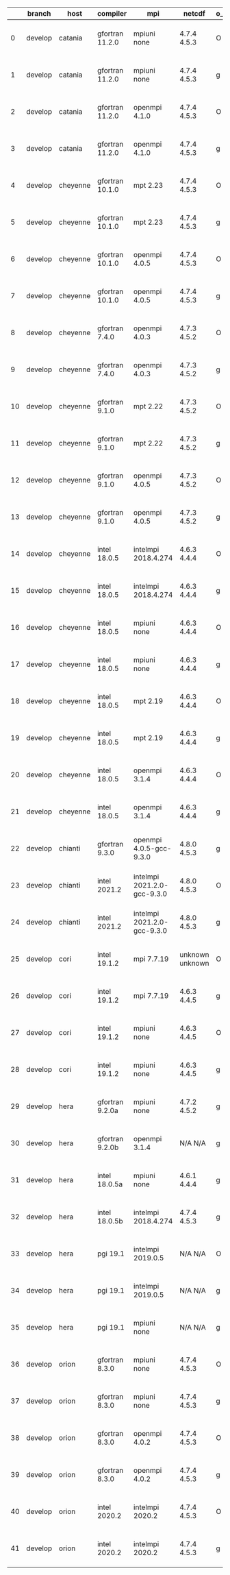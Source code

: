 |    | branch   | host     | compiler        | mpi                         | netcdf          | o_g   | os     | build   | u_pass   | u_fail   | s_pass   | s_fail   | e_pass   | e_fail   |   nuopc_pass |   nuopc_fail | artifacts_hash                                                                                                                                                        | modified                  |
|----|----------|----------|-----------------|-----------------------------|-----------------|-------|--------|---------|----------|----------|----------|----------|----------|----------|--------------|--------------|-----------------------------------------------------------------------------------------------------------------------------------------------------------------------|---------------------------|
|  0 | develop  | catania  | gfortran 11.2.0 | mpiuni none                 | 4.7.4 4.5.3     | O     | Darwin | pass    | 12140    | 0        | 8        | 0        | 43       | 0        |            0 |           50 | [artifacts](https://github.com/esmf-org/esmf-test-artifacts/tree/863a883a898705bcde910eb66741f62253835909/develop/catania/gfortran/11.2.0/O/mpiuni/none)              | 2022-05-20 13:49:46 -0600 |
|  1 | develop  | catania  | gfortran 11.2.0 | mpiuni none                 | 4.7.4 4.5.3     | g     | Darwin | pass    | 12140    | 0        | 8        | 0        | 43       | 0        |            0 |           50 | [artifacts](https://github.com/esmf-org/esmf-test-artifacts/tree/a6112ed905902912e19ba875be1852688946ceb5/develop/catania/gfortran/11.2.0/g/mpiuni/none)              | 2022-05-20 16:28:16 -0600 |
|  2 | develop  | catania  | gfortran 11.2.0 | openmpi 4.1.0               | 4.7.4 4.5.3     | O     | Darwin | pass    | 13654    | 9        | 49       | 0        | 80       | 0        |           45 |            5 | [artifacts](https://github.com/esmf-org/esmf-test-artifacts/tree/7e9a148c45645cd54753f0174f35314b2a40bf5b/develop/catania/gfortran/11.2.0/O/openmpi/4.1.0)            | 2022-05-20 12:37:49 -0600 |
|  3 | develop  | catania  | gfortran 11.2.0 | openmpi 4.1.0               | 4.7.4 4.5.3     | g     | Darwin | pass    | 13654    | 9        | 49       | 0        | 80       | 0        |           45 |            5 | [artifacts](https://github.com/esmf-org/esmf-test-artifacts/tree/f3ea2c28b89060fb9b0a827916c560ff2f8d411b/develop/catania/gfortran/11.2.0/g/openmpi/4.1.0)            | 2022-05-20 15:05:33 -0600 |
|  4 | develop  | cheyenne | gfortran 10.1.0 | mpt 2.23                    | 4.7.4 4.5.3     | O     | Linux  | pass    | 13663    | 0        | 49       | 0        | 80       | 0        |           50 |            0 | [artifacts](https://github.com/esmf-org/esmf-test-artifacts/tree/6fcf8cb3b5887540ae5b62e9f5926680730b6015/develop/cheyenne/gfortran/10.1.0/O/mpt/2.23)                | 2022-05-20 06:45:34 -0600 |
|  5 | develop  | cheyenne | gfortran 10.1.0 | mpt 2.23                    | 4.7.4 4.5.3     | g     | Linux  | pass    | 13663    | 0        | 49       | 0        | 80       | 0        |           50 |            0 | [artifacts](https://github.com/esmf-org/esmf-test-artifacts/tree/97b07d85015abfd39ef35501814c537f5f4ae3fc/develop/cheyenne/gfortran/10.1.0/g/mpt/2.23)                | 2022-05-20 06:54:16 -0600 |
|  6 | develop  | cheyenne | gfortran 10.1.0 | openmpi 4.0.5               | 4.7.4 4.5.3     | O     | Linux  | pass    | 13663    | 0        | 49       | 0        | 80       | 0        |           50 |            0 | [artifacts](https://github.com/esmf-org/esmf-test-artifacts/tree/7008a7023e27c49f195b41bf8065893673af7084/develop/cheyenne/gfortran/10.1.0/O/openmpi/4.0.5)           | 2022-05-20 06:50:54 -0600 |
|  7 | develop  | cheyenne | gfortran 10.1.0 | openmpi 4.0.5               | 4.7.4 4.5.3     | g     | Linux  | pass    | 13663    | 0        | 49       | 0        | 80       | 0        |           50 |            0 | [artifacts](https://github.com/esmf-org/esmf-test-artifacts/tree/3de9481180230e9076615f40fe58c2ea93a9e3e0/develop/cheyenne/gfortran/10.1.0/g/openmpi/4.0.5)           | 2022-05-20 07:02:36 -0600 |
|  8 | develop  | cheyenne | gfortran 7.4.0  | openmpi 4.0.3               | 4.7.3 4.5.2     | O     | Linux  | pass    | 13663    | 0        | 49       | 0        | 80       | 0        |           50 |            0 | [artifacts](https://github.com/esmf-org/esmf-test-artifacts/tree/996a5c28539870e399df219e726667ed4a9d10d3/develop/cheyenne/gfortran/7.4.0/O/openmpi/4.0.3)            | 2022-05-20 06:48:53 -0600 |
|  9 | develop  | cheyenne | gfortran 7.4.0  | openmpi 4.0.3               | 4.7.3 4.5.2     | g     | Linux  | pass    | 13663    | 0        | 49       | 0        | 80       | 0        |           50 |            0 | [artifacts](https://github.com/esmf-org/esmf-test-artifacts/tree/79a8fd64fc09ab2af72a957543c71cf9bcbfde3f/develop/cheyenne/gfortran/7.4.0/g/openmpi/4.0.3)            | 2022-05-20 07:00:49 -0600 |
| 10 | develop  | cheyenne | gfortran 9.1.0  | mpt 2.22                    | 4.7.3 4.5.2     | O     | Linux  | pass    | 13663    | 0        | 49       | 0        | 80       | 0        |           50 |            0 | [artifacts](https://github.com/esmf-org/esmf-test-artifacts/tree/ae0ef4b628c8fe3b6cb7dd64a4b55d6f30e3ce53/develop/cheyenne/gfortran/9.1.0/O/mpt/2.22)                 | 2022-05-20 06:44:14 -0600 |
| 11 | develop  | cheyenne | gfortran 9.1.0  | mpt 2.22                    | 4.7.3 4.5.2     | g     | Linux  | pass    | 13663    | 0        | 49       | 0        | 80       | 0        |           50 |            0 | [artifacts](https://github.com/esmf-org/esmf-test-artifacts/tree/697a2f25e85d5b2cdff3cd29c6899033bbdd0e66/develop/cheyenne/gfortran/9.1.0/g/mpt/2.22)                 | 2022-05-20 06:55:54 -0600 |
| 12 | develop  | cheyenne | gfortran 9.1.0  | openmpi 4.0.5               | 4.7.3 4.5.2     | O     | Linux  | pass    | 13663    | 0        | 49       | 0        | 80       | 0        |           50 |            0 | [artifacts](https://github.com/esmf-org/esmf-test-artifacts/tree/72e73858c4965d71d2192ef68838549a7c32fc69/develop/cheyenne/gfortran/9.1.0/O/openmpi/4.0.5)            | 2022-05-20 06:49:34 -0600 |
| 13 | develop  | cheyenne | gfortran 9.1.0  | openmpi 4.0.5               | 4.7.3 4.5.2     | g     | Linux  | pass    | 13663    | 0        | 49       | 0        | 80       | 0        |           50 |            0 | [artifacts](https://github.com/esmf-org/esmf-test-artifacts/tree/7e491df029f1a856081e78556e5dfe4e5cb5445d/develop/cheyenne/gfortran/9.1.0/g/openmpi/4.0.5)            | 2022-05-20 07:01:14 -0600 |
| 14 | develop  | cheyenne | intel 18.0.5    | intelmpi 2018.4.274         | 4.6.3 4.4.4     | O     | Linux  | pass    | 13663    | 0        | 49       | 0        | 80       | 0        |           50 |            0 | [artifacts](https://github.com/esmf-org/esmf-test-artifacts/tree/c0e8094b4f2ebd4965b70dce12383c095c18f2e1/develop/cheyenne/intel/18.0.5/O/intelmpi/2018.4.274)        | 2022-05-20 08:05:37 -0600 |
| 15 | develop  | cheyenne | intel 18.0.5    | intelmpi 2018.4.274         | 4.6.3 4.4.4     | g     | Linux  | pass    | 13663    | 0        | 49       | 0        | 80       | 0        |           50 |            0 | [artifacts](https://github.com/esmf-org/esmf-test-artifacts/tree/9503f7885fbf912c968e2e6a477c80e9cdbb8e31/develop/cheyenne/intel/18.0.5/g/intelmpi/2018.4.274)        | 2022-05-20 08:14:12 -0600 |
| 16 | develop  | cheyenne | intel 18.0.5    | mpiuni none                 | 4.6.3 4.4.4     | O     | Linux  | pass    | 12140    | 0        | 8        | 0        | 43       | 0        |            0 |           50 | [artifacts](https://github.com/esmf-org/esmf-test-artifacts/tree/c1e6e94f55d93d703ec8b363b2dc0f88ee0acbba/develop/cheyenne/intel/18.0.5/O/mpiuni/none)                | 2022-05-20 07:44:00 -0600 |
| 17 | develop  | cheyenne | intel 18.0.5    | mpiuni none                 | 4.6.3 4.4.4     | g     | Linux  | pass    | 12140    | 0        | 8        | 0        | 43       | 0        |            0 |           50 | [artifacts](https://github.com/esmf-org/esmf-test-artifacts/tree/cf9c5231542ccdfae5edf15ec19fc5eeeb606efd/develop/cheyenne/intel/18.0.5/g/mpiuni/none)                | 2022-05-20 07:55:25 -0600 |
| 18 | develop  | cheyenne | intel 18.0.5    | mpt 2.19                    | 4.6.3 4.4.4     | O     | Linux  | pass    | 13663    | 0        | 49       | 0        | 80       | 0        |           50 |            0 | [artifacts](https://github.com/esmf-org/esmf-test-artifacts/tree/e959471e3069333ad4698f446468c46a17cbd200/develop/cheyenne/intel/18.0.5/O/mpt/2.19)                   | 2022-05-20 08:18:24 -0600 |
| 19 | develop  | cheyenne | intel 18.0.5    | mpt 2.19                    | 4.6.3 4.4.4     | g     | Linux  | pass    | 13663    | 0        | 49       | 0        | 80       | 0        |           50 |            0 | [artifacts](https://github.com/esmf-org/esmf-test-artifacts/tree/a702df96466057c91212c8239d980ad7c0968df6/develop/cheyenne/intel/18.0.5/g/mpt/2.19)                   | 2022-05-20 08:20:43 -0600 |
| 20 | develop  | cheyenne | intel 18.0.5    | openmpi 3.1.4               | 4.6.3 4.4.4     | O     | Linux  | pass    | 13663    | 0        | 49       | 0        | 80       | 0        |           50 |            0 | [artifacts](https://github.com/esmf-org/esmf-test-artifacts/tree/09189358b282c43d5b21081bbe5d5c91b640d841/develop/cheyenne/intel/18.0.5/O/openmpi/3.1.4)              | 2022-05-20 08:10:25 -0600 |
| 21 | develop  | cheyenne | intel 18.0.5    | openmpi 3.1.4               | 4.6.3 4.4.4     | g     | Linux  | pass    | 13663    | 0        | 49       | 0        | 80       | 0        |           50 |            0 | [artifacts](https://github.com/esmf-org/esmf-test-artifacts/tree/df2f0867f9db9f4a339fda51f08603eb0725b357/develop/cheyenne/intel/18.0.5/g/openmpi/3.1.4)              | 2022-05-20 08:12:48 -0600 |
| 22 | develop  | chianti  | gfortran 9.3.0  | openmpi 4.0.5-gcc-9.3.0     | 4.8.0 4.5.3     | g     | Linux  | pass    | 13663    | 0        | 49       | 0        | 80       | 0        |           50 |            0 | [artifacts](https://github.com/esmf-org/esmf-test-artifacts/tree/e2034a66f4367dbb8ff492424883dfb57f973859/develop/chianti/gfortran/9.3.0/g/openmpi/4.0.5-gcc-9.3.0)   | 2022-05-20 02:50:26 -0400 |
| 23 | develop  | chianti  | intel 2021.2    | intelmpi 2021.2.0-gcc-9.3.0 | 4.8.0 4.5.3     | O     | Linux  | pass    | 13663    | 0        | 49       | 0        | 80       | 0        |           50 |            0 | [artifacts](https://github.com/esmf-org/esmf-test-artifacts/tree/76d129308cbe98f4dd7c982b0d1119665298b6ae/develop/chianti/intel/2021.2/O/intelmpi/2021.2.0-gcc-9.3.0) | 2022-05-20 02:25:33 -0400 |
| 24 | develop  | chianti  | intel 2021.2    | intelmpi 2021.2.0-gcc-9.3.0 | 4.8.0 4.5.3     | g     | Linux  | pass    | 13663    | 0        | 49       | 0        | 80       | 0        |           50 |            0 | [artifacts](https://github.com/esmf-org/esmf-test-artifacts/tree/a1a4e7447a796128045f45b98afc654690551cfe/develop/chianti/intel/2021.2/g/intelmpi/2021.2.0-gcc-9.3.0) | 2022-05-20 03:20:10 -0400 |
| 25 | develop  | cori     | intel 19.1.2    | mpi 7.7.19                  | unknown unknown | O     | Unicos | fail    | 13663    | 0        | 49       | 0        | 80       | 0        |           50 |            0 | [artifacts](https://github.com/esmf-org/esmf-test-artifacts/tree/2a35b215db89bce71d6493188944b2edbf9fb2e5/develop/cori/intel/19.1.2/O/mpi/7.7.19)                     | 2022-05-20 09:16:56 -0700 |
| 26 | develop  | cori     | intel 19.1.2    | mpi 7.7.19                  | 4.6.3 4.4.5     | g     | Unicos | pass    | fail     | fail     | fail     | fail     | fail     | fail     |           50 |            0 | [artifacts](https://github.com/esmf-org/esmf-test-artifacts/tree/8c73f45c126bddc16c435df033b11a6f0f692557/develop/cori/intel/19.1.2/g/mpi/7.7.19)                     | 2022-05-20 08:58:56 -0700 |
| 27 | develop  | cori     | intel 19.1.2    | mpiuni none                 | 4.6.3 4.4.5     | O     | Unicos | pass    | 12140    | 0        | 8        | 0        | 43       | 0        |            0 |           50 | [artifacts](https://github.com/esmf-org/esmf-test-artifacts/tree/c335fdb0642763dcfa1f6e0d36a8c126da2d49b6/develop/cori/intel/19.1.2/O/mpiuni/none)                    | 2022-05-20 09:00:10 -0700 |
| 28 | develop  | cori     | intel 19.1.2    | mpiuni none                 | 4.6.3 4.4.5     | g     | Unicos | pass    | fail     | fail     | fail     | fail     | fail     | fail     |            0 |           50 | [artifacts](https://github.com/esmf-org/esmf-test-artifacts/tree/0d015e3025216f09359e77f75e8db1a089275948/develop/cori/intel/19.1.2/g/mpiuni/none)                    | 2022-05-20 08:50:47 -0700 |
| 29 | develop  | hera     | gfortran 9.2.0a | mpiuni none                 | 4.7.2 4.5.2     | g     | Linux  | pass    | 12140    | 0        | 8        | 0        | 43       | 0        |            0 |           50 | [artifacts](https://github.com/esmf-org/esmf-test-artifacts/tree/91dc7d578a05cc59d68679899f1ee72958e147f8/develop/hera/gfortran/9.2.0a/g/mpiuni/none)                 | 2022-05-20 06:21:48 +0000 |
| 30 | develop  | hera     | gfortran 9.2.0b | openmpi 3.1.4               | N/A N/A         | g     | Linux  | pass    | 13663    | 0        | 49       | 0        | 80       | 0        |           50 |            0 | [artifacts](https://github.com/esmf-org/esmf-test-artifacts/tree/aa7f6d82633c906b1e9803b2ec17d453be603421/develop/hera/gfortran/9.2.0b/g/openmpi/3.1.4)               | 2022-05-20 06:31:46 +0000 |
| 31 | develop  | hera     | intel 18.0.5a   | mpiuni none                 | 4.6.1 4.4.4     | g     | Linux  | pass    | 12140    | 0        | 8        | 0        | 43       | 0        |            0 |           50 | [artifacts](https://github.com/esmf-org/esmf-test-artifacts/tree/a4d7baa10c61b8634c18df7da5574dc17d41e341/develop/hera/intel/18.0.5a/g/mpiuni/none)                   | 2022-05-20 06:37:30 +0000 |
| 32 | develop  | hera     | intel 18.0.5b   | intelmpi 2018.4.274         | 4.7.4 4.5.3     | g     | Linux  | pass    | 13663    | 0        | 49       | 0        | 80       | 0        |           50 |            0 | [artifacts](https://github.com/esmf-org/esmf-test-artifacts/tree/68e37013c8c2bccb07964ed1453240ee7bf84202/develop/hera/intel/18.0.5b/g/intelmpi/2018.4.274)           | 2022-05-20 07:04:25 +0000 |
| 33 | develop  | hera     | pgi 19.1        | intelmpi 2019.0.5           | N/A N/A         | O     | Linux  | pass    | fail     | fail     | fail     | fail     | fail     | fail     |            0 |            0 | [artifacts](https://github.com/esmf-org/esmf-test-artifacts/tree/cd83f2782d4448167f8e2edad1c96ff80545606b/develop/hera/pgi/19.1/O/intelmpi/2019.0.5)                  | 2022-05-20 10:35:11 +0000 |
| 34 | develop  | hera     | pgi 19.1        | intelmpi 2019.0.5           | N/A N/A         | g     | Linux  | pass    | fail     | fail     | fail     | fail     | fail     | fail     |            0 |            0 | [artifacts](https://github.com/esmf-org/esmf-test-artifacts/tree/8ab2eb8d05dd86baca24959547d79a95fbc996e2/develop/hera/pgi/19.1/g/intelmpi/2019.0.5)                  | 2022-05-20 10:39:03 +0000 |
| 35 | develop  | hera     | pgi 19.1        | mpiuni none                 | N/A N/A         | g     | Linux  | pass    | 11514    | 626      | 4        | 4        | 40       | 3        |            0 |           50 | [artifacts](https://github.com/esmf-org/esmf-test-artifacts/tree/f7724d60bb235095e590f5b745e960799993f1c6/develop/hera/pgi/19.1/g/mpiuni/none)                        | 2022-05-20 07:36:26 +0000 |
| 36 | develop  | orion    | gfortran 8.3.0  | mpiuni none                 | 4.7.4 4.5.3     | O     | Linux  | pass    | 12140    | 0        | 8        | 0        | 43       | 0        |            0 |           50 | [artifacts](https://github.com/esmf-org/esmf-test-artifacts/tree/17306e68e73393259f1b34177a13cc84d1d18f38/develop/orion/gfortran/8.3.0/O/mpiuni/none)                 | 2022-05-20 03:22:57 -0500 |
| 37 | develop  | orion    | gfortran 8.3.0  | mpiuni none                 | 4.7.4 4.5.3     | g     | Linux  | pass    | 12140    | 0        | 8        | 0        | 43       | 0        |            0 |           50 | [artifacts](https://github.com/esmf-org/esmf-test-artifacts/tree/adfb9e093523f8af85854daa48ea8c804167604c/develop/orion/gfortran/8.3.0/g/mpiuni/none)                 | 2022-05-20 03:25:25 -0500 |
| 38 | develop  | orion    | gfortran 8.3.0  | openmpi 4.0.2               | 4.7.4 4.5.3     | O     | Linux  | pass    | 13663    | 0        | 49       | 0        | 80       | 0        |           50 |            0 | [artifacts](https://github.com/esmf-org/esmf-test-artifacts/tree/4f1ad02b0384978881300b73ceca560a02e9a3ca/develop/orion/gfortran/8.3.0/O/openmpi/4.0.2)               | 2022-05-20 04:01:01 -0500 |
| 39 | develop  | orion    | gfortran 8.3.0  | openmpi 4.0.2               | 4.7.4 4.5.3     | g     | Linux  | pass    | 13663    | 0        | 49       | 0        | 80       | 0        |           50 |            0 | [artifacts](https://github.com/esmf-org/esmf-test-artifacts/tree/e705cae898bbc9b53345226c7336896bc5f7b329/develop/orion/gfortran/8.3.0/g/openmpi/4.0.2)               | 2022-05-20 04:04:48 -0500 |
| 40 | develop  | orion    | intel 2020.2    | intelmpi 2020.2             | 4.7.4 4.5.3     | O     | Linux  | pass    | 13663    | 0        | 49       | 0        | 80       | 0        |           50 |            0 | [artifacts](https://github.com/esmf-org/esmf-test-artifacts/tree/0ef76bf482e50cf7b12e3b2837646b266d53124c/develop/orion/intel/2020.2/O/intelmpi/2020.2)               | 2022-05-20 03:41:40 -0500 |
| 41 | develop  | orion    | intel 2020.2    | intelmpi 2020.2             | 4.7.4 4.5.3     | g     | Linux  | pass    | 13663    | 0        | 49       | 0        | 80       | 0        |           50 |            0 | [artifacts](https://github.com/esmf-org/esmf-test-artifacts/tree/e705cae898bbc9b53345226c7336896bc5f7b329/develop/orion/intel/2020.2/g/intelmpi/2020.2)               | 2022-05-20 04:04:48 -0500 |